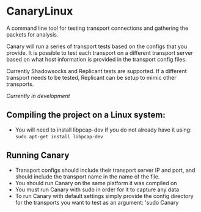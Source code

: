 # CanaryLinux
A command line tool for testing transport connections and gathering the packets for analysis. 

Canary will run a series of transport tests based on the configs that you provide. It is possible to test each transport on a different transport server based on what host information is provided in the transport config files. 

Currently Shadowsocks and Replicant tests are supported. If a different transport needs to be tested, Replicant can be setup to mimic other transports.

*Currently in development*

## Compiling the project on a Linux system:
- You will need to install libpcap-dev if you do not already have it using:
`sudo apt-get install libpcap-dev`

## Running Canary
- Transport configs should include their transport server IP and port, and should include the transport name in the name of the file.
- You should run Canary on the same platform it was compiled on
- You must run Canary with sudo in order for it to capture any data
- To run Canary with default settings simply provide the config directory for the transports you want to test as an argument:
'sudo Canary <path-to-config-directory>

